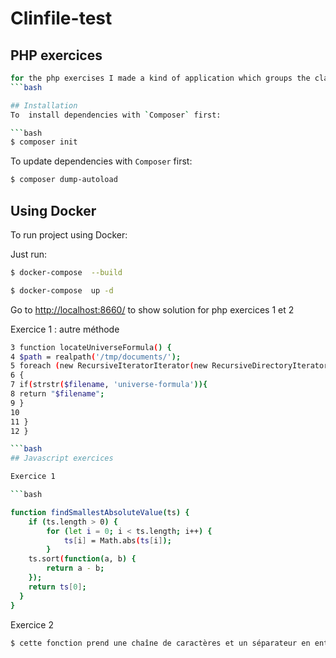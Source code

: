 # Clinfile-test

## PHP exercices
```bash
for the php exercises I made a kind of application which groups the classes necessary for the resolution and an index.php file as an entry point to view the results
```bash

## Installation
To  install dependencies with `Composer` first:

```bash
$ composer init
```
To  update dependencies with `Composer` first:

```bash
$ composer dump-autoload
```

## Using Docker
To run project using Docker:

Just run:

```bash
$ docker-compose  --build
```
```bash
$ docker-compose  up -d
```
Go to [http://localhost:8660/](http://localhost:8665) to show solution for php exercices 1 et 2


Exercice 1 : autre méthode 

```bash
3 function locateUniverseFormula() {
4 $path = realpath('/tmp/documents/');
5 foreach (new RecursiveIteratorIterator(new RecursiveDirectoryIterator($path)) as $filename)
6 {
7 if(strstr($filename, 'universe-formula')){
8 return "$filename";
9 }
10
11 }
12 }

```bash
## Javascript exercices

Exercice 1 

```bash

function findSmallestAbsoluteValue(ts) {
    if (ts.length > 0) {
        for (let i = 0; i < ts.length; i++) {
            ts[i] = Math.abs(ts[i]);
        }
    ts.sort(function(a, b) {
        return a - b;
    });
    return ts[0];
  }
}
```
Exercice 2

```bash
$ cette fonction prend une chaîne de caractères et un séparateur en entrée, divise la chaîne en un tableau en utilisant le séparateur, supprime les doublons et retourne le tableau résultant. Elle obtient une liste d'éléments uniques à partir d'une chaîne de caractères séparée par un certain motif.
```
